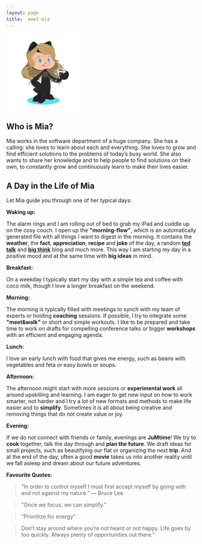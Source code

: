 ```yaml
---
layout: page
title:  meet mia
--- 
```


<img src="/assets/images/JuMia.PNG" width="200" height="200">


## Who is Mia?
Mia works in the software department of a huge company. She has a calling: she loves to learn about each and everything. She loves to grow and find efficient solutions to the problems of today’s busy world. 
She also wants to share her knowledge and to help people to find solutions on their own, to constantly grow and continuously learn to make their lives easier.

## A Day in the Life of Mia
Let Mia guide you through one of her typical days:

**Waking up:**

The alarm rings and I am rolling out of bed to grab my iPad and cuddle up on the cosy couch.
I open up the **"morning-flow"**, which is an automatically generated file with all things I want to digest in the morning. It contains the **weather**, the **fact**, **appreciation**, **recipe** and **joke** of the day, a random [**ted talk**](https://www.ted.com/) and [**big think**](https://bigthink.com/) blog and much more.
This way I am starting my day in a positive mood and at the same time with **big ideas** in mind.

**Breakfast:**

On a weekday I typically start my day with a simple tea and coffee with coco milk, though I love a longer breakfast on the weekend.

**Morning:**

The morning is typically filled with meetings to synch with my team of experts or holding **coaching** sessions. If possible, I try to integrate some **"meet&walk"** or short and simple workouts.
I like to be prepared and take time to work on drafts for compelling conference talks or bigger **workshops** with an efficient and engaging agenda.

**Lunch:**

I love an early lunch with food that gives me energy, such as beans with vegetables and feta or easy bowls or soups.

**Afternoon:**

The afternoon might start with more sessions or **experimental work** all around upskilling and learning.
I am eager to get new input on how to work smarter, not harder and I try a lot of new formats and methods to make life easier and to **simplify**.
Sometimes it is all about being creative and removing things that do not create value or joy.

**Evening:**

If we do not connect with friends or family, evenings are **JuMtime**! 
We try to **cook** together, talk the day through and **plan the future**.
We draft ideas for small projects, such as beautifying our flat or organizing the next **trip**.
And at the end of the day, often a good **movie** takes us into another reality until we fall asleep and dream about our future adventures.

**Favourite Quotes:**
> "In order to control myself I must first accept myself by going with and not against my nature.” ― Bruce Lee

> "Once we focus, we can simplify."

> "Prioritize for energy"

> Don’t stay around where you’re not heard or not happy. Life goes by too quickly. Always plenty of opportunities out there."
